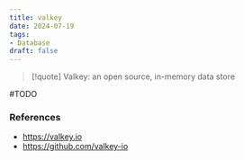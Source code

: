```yaml
---
title: valkey
date: 2024-07-19
tags:
- Database
draft: false
---
```


> [!quote] Valkey: an open source, in-memory data store

#TODO


### References
- https://valkey.io
- https://github.com/valkey-io